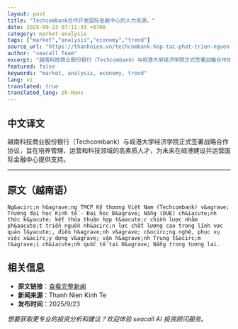 ```yaml
---
layout: post
title: "Techcombank合作开发国际金融中心的人力资源。"
date: 2025-09-23 07:11:33 +0700
category: market-analysis
tags: ["market","analysis","economy","trend"]
source_url: "https://thanhnien.vn/techcombank-hop-tac-phat-trien-nguon-nhan-luc-cho-trung-tam-tai-chinh-quoc-te-185250923112131684.htm"
author: "seacall Team"
excerpt: "越南科技商业股份银行（Techcombank）与岘港大学经济学院正式签署战略合作协议，旨在培养管理、运营和科技领域的高素质人才，为未来在岘港建设并运营国际金融中心提供支持。..."
featured: false
keywords: "market, analysis, economy, trend"
lang: vi
translated: true
translated_lang: zh-Hans
---
```


## 中文译文

越南科技商业股份银行（Techcombank）与岘港大学经济学院正式签署战略合作协议，旨在培养管理、运营和科技领域的高素质人才，为未来在岘港建设并运营国际金融中心提供支持。

---

## 原文（越南语）

    Ng&acirc;n h&agrave;ng TMCP Kỹ thương Việt Nam (Techcombank) v&agrave; Trường đại học Kinh tế - Đại học Đ&agrave; Nẵng (DUE) ch&iacute;nh thức k&yacute; kết thỏa thuận hợp t&aacute;c chiến lược nhằm ph&aacute;t triển nguồn nh&acirc;n lực chất lượng cao trong lĩnh vực quản l&yacute;, điều h&agrave;nh v&agrave; c&ocirc;ng nghệ, phục vụ việc x&acirc;y dựng v&agrave; vận h&agrave;nh Trung t&acirc;m t&agrave;i ch&iacute;nh quốc tế tại Đ&agrave; Nẵng trong tương lai.

## 相关信息

- **原文链接**：[查看完整新闻](https://thanhnien.vn/techcombank-hop-tac-phat-trien-nguon-nhan-luc-cho-trung-tam-tai-chinh-quoc-te-185250923112131684.htm)
- **新闻来源**：Thanh Nien Kinh Te
- **发布时间**：2025/9/23

*想要获取更专业的投资分析和建议？欢迎体验 seacall AI 投资顾问服务。*